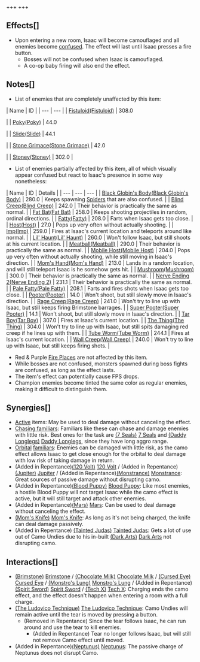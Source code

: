 +++
+++

Effects[]
---------


* Upon entering a new room, Isaac will become camouflaged and all enemies become [confused](/wiki/Status_Effects#Confusion "Status Effects"). The effect will last until Isaac presses a fire button.
	+ Bosses will not be confused when Isaac is camouflaged.
	+ A co-op baby firing will also end the effect.


Notes[]
-------


* List of enemies that are completely unaffected by this item:




| Name
 | ID
 |
| --- | --- |
| [Fistuloid](/wiki/Fistuloid#Fistuloid "Fistuloid")[(Fistuloid)](/wiki/Fistuloid "Fistuloid") | 308.0

 |
| [Poky](/wiki/Poky#Poky "Poky")[(Poky)](/wiki/Poky "Poky") | 44.0

 |
| [Slide](/wiki/Poky#Slide "Poky")[(Slide)](/wiki/Poky "Slide") | 44.1

 |
| [Stone Grimace](/wiki/Stone_Grimace#Stone_Grimace "Stone Grimace")[(Stone Grimace)](/wiki/Stone_Grimace "Stone Grimace") | 42.0

 |
| [Stoney](/wiki/Fatty#Stoney "Fatty")[(Stoney)](/wiki/Fatty "Stoney") | 302.0
 |


* List of enemies partially affected by this item, all of which visually appear confused but react to Isaac's presence in some way nonetheless:




| Name
 | ID
 | Details
 |
| --- | --- | --- |
| [Black Globin's Body](/wiki/Pacer#Black_Globin.27s_Body "Pacer")[(Black Globin's Body)](/wiki/Pacer "Black Globin's Body") | 280.0
 | Keeps spawning [Spiders](/wiki/Spiders "Spiders") that are also confused.
 |
| [Blind Creep](/wiki/Wall_Creep#Blind_Creep "Wall Creep")[(Blind Creep)](/wiki/Wall_Creep "Blind Creep") | 242.0
 | Their behavior is practically the same as normal.
 |
| [Fat Bat](/wiki/One_Tooth#Fat_Bat "One Tooth")[(Fat Bat)](/wiki/One_Tooth "Fat Bat") | 258.0
 | Keeps shooting projectiles in random, ordinal directions.
 |
| [Fatty](/wiki/Fatty#Fatty "Fatty")[(Fatty)](/wiki/Fatty "Fatty") | 208.0
 | Farts when Isaac gets too close.
 |
| [Host](/wiki/Host#Host "Host")[(Host)](/wiki/Host "Host") | 27.0
 | Pops up very often without actually shooting.
 |
| [Imp](/wiki/Baby#Imp "Baby")[(Imp)](/wiki/Baby "Imp") | 259.0
 | Fires at Isaac's current location and teleports around like normal.
 |
| [Lil' Haunt](/wiki/Lil%27_Haunt#Lil.27_Haunt "Lil' Haunt")[(Lil' Haunt)](/wiki/Lil%27_Haunt "Lil' Haunt") | 260.0
 | Won't follow Isaac, but still shoots at his current location.
 |
| [Meatball](/wiki/Meatball#Meatball "Meatball")[(Meatball)](/wiki/Meatball "Meatball") | 290.0
 | Their behavior is practically the same as normal.
 |
| [Mobile Host](/wiki/Host#Mobile_Host "Host")[(Mobile Host)](/wiki/Host "Mobile Host") | 204.0
 | Pops up very often without actually shooting, while still moving in Isaac's direction.
 |
| [Mom's Hand](/wiki/Mom%27s_Hand#Mom.27s_Hand "Mom's Hand")[(Mom's Hand)](/wiki/Mom%27s_Hand "Mom's Hand") | 213.0
 | Lands in a random location, and will still teleport Isaac is he somehow gets hit.
 |
| [Mushroom](/wiki/Host#Mushroom "Host")[(Mushroom)](/wiki/Host "Mushroom") | 300.0
 | Their behavior is practically the same as normal.
 |
| [Nerve Ending 2](/wiki/Nerve_Ending#Nerve_Ending_2 "Nerve Ending")[(Nerve Ending 2)](/wiki/Nerve_Ending "Nerve Ending 2") | 231.1
 | Their behavior is practically the same as normal.
 |
| [Pale Fatty](/wiki/Fatty#Pale_Fatty "Fatty")[(Pale Fatty)](/wiki/Fatty "Pale Fatty") | 208.1
 | Farts and fires shots when Isaac gets too close.
 |
| [Pooter](/wiki/Pooter#Pooter "Pooter")[(Pooter)](/wiki/Pooter "Pooter") | 14.0
 | Won't shoot, but still slowly move in Isaac's direction.
 |
| [Rage Creep](/wiki/Wall_Creep#Rage_Creep "Wall Creep")[(Rage Creep)](/wiki/Wall_Creep "Rage Creep") | 241.0
 | Won't try to line up with Isaac, but still keeps firing Brimstone barrages.
 |
| [Super Pooter](/wiki/Pooter#Super_Pooter "Pooter")[(Super Pooter)](/wiki/Pooter "Super Pooter") | 14.1
 | Won't shoot, but still slowly move in Isaac's direction.
 |
| [Tar Boy](/wiki/Lump#Tar_Boy "Lump")[(Tar Boy)](/wiki/Lump "Tar Boy") | 307.0
 | Fires at Isaac's current location.
 |
| [The Thing](/wiki/Wall_Creep#The_Thing "Wall Creep")[(The Thing)](/wiki/Wall_Creep "The Thing") | 304.0
 | Won't try to line up with Isaac, but still spits damaging red creep if he lines up with them.
 |
| [Tube Worm](/wiki/Round_Worm#Tube_Worm "Round Worm")[(Tube Worm)](/wiki/Round_Worm "Tube Worm") | 244.1
 | Fires at Isaac's current location.
 |
| [Wall Creep](/wiki/Wall_Creep#Wall_Creep "Wall Creep")[(Wall Creep)](/wiki/Wall_Creep "Wall Creep") | 240.0
 | Won't try to line up with Isaac, but still keeps firing shots.
 |


* Red & Purple [Fire Places](/wiki/Fire_Places "Fire Places") are not affected by this item.
* While bosses are not confused, monsters spawned during boss fights are confused, as long as the effect lasts.
* The item's effect can potentially cause FPS drops.
* Champion enemies become tinted the same color as regular enemies, making it difficult to distinguish them.


Synergies[]
-----------


* [Active](/wiki/Items#Activated_Collectibles "Items") items: May be used to deal damage without canceling the effect.
* [Chasing familiars](/wiki/Familiar "Familiar"): Familiars like these can chase and damage enemies with little risk. Best ones for the task are [(7 Seals)](/wiki/7_Seals "7 Seals") [7 Seals](/wiki/7_Seals "7 Seals") and [(Daddy Longlegs)](/wiki/Daddy_Longlegs "Daddy Longlegs") [Daddy Longlegs](/wiki/Daddy_Longlegs "Daddy Longlegs"), since they have long aggro range.
* [Orbital](/wiki/Familiar#Orbital_Familiars "Familiar") [familiars](/wiki/Familiar "Familiar"): Enemies can be damaged with little risk, as the camo effect allows Isaac to get close enough for the orbital to deal damage with low risk of taking damage in return.
* (Added in Repentance)[(120 Volt)](/wiki/120_Volt "120 Volt") [120 Volt](/wiki/120_Volt "120 Volt") / (Added in Repentance)[(Jupiter)](/wiki/Jupiter "Jupiter") [Jupiter](/wiki/Jupiter "Jupiter") / (Added in Repentance)[(Monstrance)](/wiki/Monstrance "Monstrance") [Monstrance](/wiki/Monstrance "Monstrance"): Great sources of passive damage without disrupting camo.
* (Added in Repentance)[(Blood Puppy)](/wiki/Blood_Puppy "Blood Puppy") [Blood Puppy](/wiki/Blood_Puppy "Blood Puppy"): Like most enemies, a hostile Blood Puppy will not target Isaac while the camo effect is active, but it will still target and attack other enemies.
* (Added in Repentance)[(Mars)](/wiki/Mars "Mars") [Mars](/wiki/Mars "Mars"): Can be used to deal damage without canceling the effect.
* [(Mom's Knife)](/wiki/Mom%27s_Knife "Mom's Knife") [Mom's Knife](/wiki/Mom%27s_Knife "Mom's Knife"): As long as it's not being charged, the knife can deal damage passively.
* (Added in Repentance)  [(Tainted Judas)](/wiki/Tainted_Judas "Tainted Judas") [Tainted Judas](/wiki/Tainted_Judas "Tainted Judas"): Gets a lot of use out of Camo Undies due to his in-built [(Dark Arts)](/wiki/Dark_Arts "Dark Arts") [Dark Arts](/wiki/Dark_Arts "Dark Arts") not disrupting camo.


Interactions[]
--------------


* [(Brimstone)](/wiki/Brimstone "Brimstone") [Brimstone](/wiki/Brimstone "Brimstone") / [(Chocolate Milk)](/wiki/Chocolate_Milk "Chocolate Milk") [Chocolate Milk](/wiki/Chocolate_Milk "Chocolate Milk") / [(Cursed Eye)](/wiki/Cursed_Eye "Cursed Eye") [Cursed Eye](/wiki/Cursed_Eye "Cursed Eye") / [(Monstro's Lung)](/wiki/Monstro%27s_Lung "Monstro's Lung") [Monstro's Lung](/wiki/Monstro%27s_Lung "Monstro's Lung") / (Added in Repentance)[(Spirit Sword)](/wiki/Spirit_Sword "Spirit Sword") [Spirit Sword](/wiki/Spirit_Sword "Spirit Sword") / [(Tech X)](/wiki/Tech_X "Tech X") [Tech X](/wiki/Tech_X "Tech X"): Charging ends the camo effect, and the effect doesn't happen when entering a room with a full charge.
* [(The Ludovico Technique)](/wiki/The_Ludovico_Technique "The Ludovico Technique") [The Ludovico Technique](/wiki/The_Ludovico_Technique "The Ludovico Technique"): Camo Undies will remain active until the tear is moved by pressing a button.
	+ (Removed in Repentance) Since the tear follows Isaac, he can run around and use the tear to kill enemies.
		- (Added in Repentance) Tear no longer follows Isaac, but will still not remove Camo effect until moved.
* (Added in Repentance)[(Neptunus)](/wiki/Neptunus "Neptunus") [Neptunus](/wiki/Neptunus "Neptunus"): The passive charge of Neptunus does not disrupt Camo.


